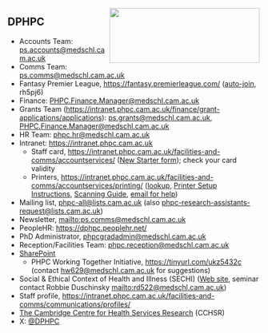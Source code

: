 <a href="https://www.phpc.cam.ac.uk/"><img src="https://cambridge-ceu.github.io/CEU-scientific-meetings/files/DPHPC.png" style="width:300px;height:110px;" align="right"></a>

## DPHPC

* Accounts Team: <ps.accounts@medschl.cam.ac.uk>
* Comms Team: <ps.comms@medschl.cam.ac.uk>
* Fantasy Premier League, <https://fantasy.premierleague.com/> ([auto-join](https://fantasy.premierleague.com/leagues/auto-join/rh5pj6), rh5pj6)
* Finance: <PHPC.Finance.Manager@medschl.cam.ac.uk>
* Grants Team (<https://intranet.phpc.cam.ac.uk/finance/grant-applications/applications>): <ps.grants@medschl.cam.ac.uk>, <PHPC.Finance.Manager@medschl.cam.ac.uk>
* HR Team: <phpc.hr@medschl.cam.ac.uk>
* Intranet: <https://intranet.phpc.cam.ac.uk>
    - Staff card, <https://intranet.phpc.cam.ac.uk/facilities-and-comms/accountservices/> ([New Starter form](https://intranet.phpc.cam.ac.uk/human-resources/new-starters/)); check your card validity
    - Printers, <https://intranet.phpc.cam.ac.uk/facilities-and-comms/accountservices/printing/> ([lookup](https://www.lookup.cam.ac.uk/self), [Printer Setup Instructions](https://intranet.phpc.cam.ac.uk/wp-content/uploads/2020/03/Printer-Setup-Instructions.docx), [Scanning Guide](https://intranet.phpc.cam.ac.uk/wp-content/uploads/2020/03/Scanning-Guide.docx), [email for help](mailto:ps.comms@medschl.cam.ac.uk))
* Mailing list, <phpc-all@lists.cam.ac.uk> (also <phpc-research-assistants-request@lists.cam.ac.uk>)
* Newsletter, <mailto:ps.comms@medschl.cam.ac.uk>
* PeopleHR: <https://dphpc.peoplehr.net/>
* PhD Administrator, <phpcgradadmin@medschl.cam.ac.uk>
* Reception/Facilities Team: <phpc.reception@medschl.cam.ac.uk>
* [SharePoint](https://universityofcambridgecloud.sharepoint.com/sites/COMMED_DepartmentofPublicHealthPrimaryCare)
    - PHPC Working Together Initiative, <https://tinyurl.com/ukz5432c> (contact <hw629@medschl.cam.ac.uk> for suggestions)
* Social & Ethical Context of Health and Illness (SECHI) ([Web site](https://www.biology.cam.ac.uk/undergrads/MedST/Current/Course/Years1and2/sechi), seminar contact Robbie Duschinsky <mailto:rd522@medschl.cam.ac.uk>)
* Staff profile, <https://intranet.phpc.cam.ac.uk/facilities-and-comms/communications/profiles/>
* [The Cambridge Centre for Health Services Research](https://www.cchsr.phpc.cam.ac.uk/) (CCHSR)
* X: [@DPHPC](https://x.com/DPHPC)
